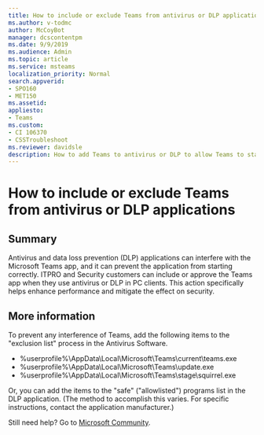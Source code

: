 ```yaml
---
title: How to include or exclude Teams from antivirus or DLP applications
ms.author: v-todmc
author: McCoyBot
manager: dcscontentpm
ms.date: 9/9/2019
ms.audience: Admin
ms.topic: article
ms.service: msteams
localization_priority: Normal
search.appverid:
- SPO160
- MET150
ms.assetid: 
appliesto:
- Teams
ms.custom: 
- CI 106370
- CSSTroubleshoot
ms.reviewer: davidsle
description: How to add Teams to antivirus or DLP to allow Teams to start correctly.
---
```


# How to include or exclude Teams from antivirus or DLP applications

## Summary

Antivirus and data loss prevention (DLP) applications can interfere with the Microsoft Teams app, and it can prevent the application from starting correctly. ITPRO and Security customers can include or approve the Teams app when they use antivirus or DLP in PC clients. This action specifically helps enhance performance and mitigate the effect on security. 

## More information

To prevent any interference of Teams, add the following items to the "exclusion list" process in the Antivirus Software.

- %userprofile%\AppData\Local\Microsoft\Teams\current\teams.exe
- %userprofile%\AppData\Local\Microsoft\Teams\update.exe
- %userprofile%\AppData\Local\Microsoft\Teams\stage\squirrel.exe

Or, you can add the items to the "safe" ("allowlisted") programs list in the DLP application. (The method to accomplish this varies. For specific instructions, contact the application manufacturer.)

Still need help? Go to [Microsoft Community](https://answers.microsoft.com/).
